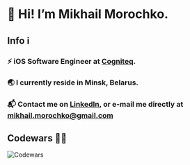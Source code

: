 # 👋 Hi! I’m Mikhail Morochko.
## Info ℹ️
### ⚡️ iOS Software Engineer at [Cogniteq](https://www.cogniteq.com). 
### 🌏 I currently reside in Minsk, Belarus. 
### 📬 Contact me on [LinkedIn](https://www.linkedin.com/in/mishamorochko), or e-mail me directly at mikhail.morochko@gmail.com 
## Codewars 🧑‍💻
![Codewars](https://www.codewars.com/users/mishamorochko/badges/large?theme=dark)

